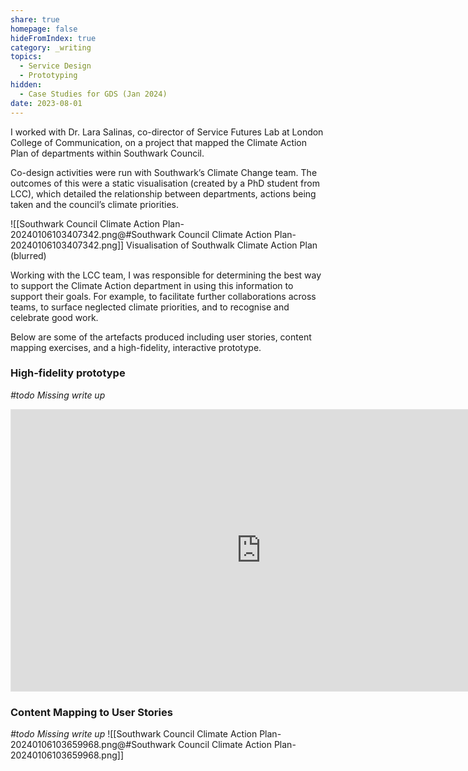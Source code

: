 ```yaml
---
share: true
homepage: false
hideFromIndex: true
category: _writing
topics:
  - Service Design
  - Prototyping
hidden:
  - Case Studies for GDS (Jan 2024)
date: 2023-08-01
---
```



I worked with Dr. Lara Salinas, co-director of Service Futures Lab at London College of Communication, on a project that mapped the Climate Action Plan of departments within Southwark Council. 

Co-design activities were run with Southwark’s Climate Change team. The outcomes of this were a static visualisation (created by a PhD student from LCC), which detailed the relationship between departments, actions being taken and the council’s climate priorities.

![[Southwark Council Climate Action Plan-20240106103407342.png@#Southwark Council Climate Action Plan-20240106103407342.png]]
<span class="figcaption">Visualisation of Southwalk Climate Action Plan (blurred)</span>

Working with the LCC team, I was responsible for determining the best way to support the Climate Action department in using this information to support their goals. For example, to facilitate further collaborations across teams, to surface neglected climate priorities, and to recognise and celebrate good work.


Below are some of the artefacts produced including user stories, content mapping exercises, and a high-fidelity, interactive prototype. 

### High-fidelity prototype
*#todo Missing write up*
<iframe style="border: 1px solid rgba(0, 0, 0, 0.1);" width="800" height="450" src="https://www.figma.com/embed?embed_host=share&url=https%3A%2F%2Fwww.figma.com%2Fproto%2FbY7IodVpFZj4hWSEjLv3X1%2F038---Lara-Salinas---Southwark-Council%3Ftype%3Ddesign%26node-id%3D90-1270%26t%3DVTVX7v2Ez9wQttfX-1%26scaling%3Dscale-down%26page-id%3D87%253A1543%26starting-point-node-id%3D90%253A1270%26mode%3Ddesign" allowfullscreen></iframe>

### Content Mapping  to User Stories
*#todo Missing write up*
![[Southwark Council Climate Action Plan-20240106103659968.png@#Southwark Council Climate Action Plan-20240106103659968.png]]